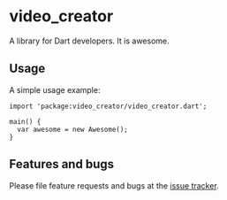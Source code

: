 # video_creator

A library for Dart developers. It is awesome.

## Usage

A simple usage example:

    import 'package:video_creator/video_creator.dart';

    main() {
      var awesome = new Awesome();
    }

## Features and bugs

Please file feature requests and bugs at the [issue tracker][tracker].

[tracker]: http://example.com/issues/replaceme
